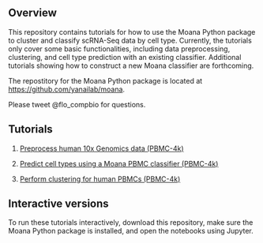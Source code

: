 ## Overview

This repository contains tutorials for how to use the Moana Python package to cluster and classify scRNA-Seq data by cell type. Currently, the tutorials only cover some basic functionalities, including data preprocessing, clustering, and cell type prediction with an existing classifier. Additional tutorials showing how to construct a new Moana classifier are forthcoming.

The repostitory for the Moana Python package is located at https://github.com/yanailab/moana.

Please tweet @flo_compbio for questions.

## Tutorials

1. [Preprocess human 10x Genomics data (PBMC-4k)](https://nbviewer.jupyter.org/github/flo-compbio/moana-tutorials/blob/master/01%20-%20Preprocess%20human%2010x%20Genomics%20data%20%28PBMC-4k%29.ipynb)

2. [Predict cell types using a Moana PBMC classifier (PBMC-4k)](https://nbviewer.jupyter.org/github/flo-compbio/moana-tutorials/blob/master/02%20-%20Predict%20cell%20types%20using%20a%20Moana%20PBMC%20classifier%20%28PBMC-4k%29.ipynb)

3. [Perform clustering for human PBMCs (PBMC-4k)](https://nbviewer.jupyter.org/github/flo-compbio/moana-tutorials/blob/master/03%20-%20Perform%20clustering%20for%20human%20PBMCs%20%28PBMC-4k%29.ipynb)

## Interactive versions

To run these tutorials interactively, download this repository, make sure the Moana Python package is installed, and open the notebooks using Jupyter.
